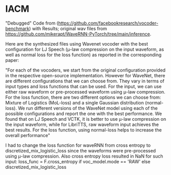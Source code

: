 # IACM
"Debugged" Code from (https://github.com/facebookresearch/vocoder-benchmark) with Results; original wav files from 
https://github.com/mikerapt/WaveRNN-PyTorch/tree/main/inference.

Here are the synthesized files using Wavenet vocoder with the best configuration for LJ Speech (μ-law compression on the input waveform,
as well as normal loss for the loss function) as reported in the corresponding paper:

"For each of the vocoders, we start from the original configuration provided in the respective open-source implementation.
However for WaveNet, there are different configurations that we can choose from. They vary in terms of input types and
loss functions that can be used. For the input, we can use either raw waveform or pre-processed waveform using μ-law compression. 
For the loss function, there are two different options we can choose from: Mixture of Logistics (MoL-loss) and a single Gaussian 
distribution (normal-loss). We run different versions of the WaveNet model using each of the possible configurations and report 
the one with the best performance. We found that on LJ Speech and VCTK, it is better to use μ-law compression on the input waveform, while
for LibriTTS, raw waveform input achieves the best results. For the loss function, using normal-loss helps to increase the overall
performance"


I had to change the loss function for waveRNN from cross entropy to discretized_mix_logistic_loss since the waveforms were pre-processed 
using μ-law compression. Also cross entropy loss resulted in NaN for such input:
loss_func = F.cross_entropy if voc_model.mode == 'RAW' else discretized_mix_logistic_loss

